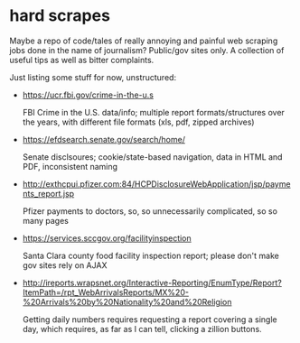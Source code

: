 # hard scrapes
Maybe a repo of code/tales of really annoying and painful web scraping jobs done in the name of journalism? Public/gov sites only. A collection of useful tips as well as bitter complaints.

Just listing some stuff for now, unstructured:


- https://ucr.fbi.gov/crime-in-the-u.s

  FBI Crime in the U.S. data/info; multiple report formats/structures over the years, with different file formats (xls, pdf, zipped archives)

- https://efdsearch.senate.gov/search/home/

  Senate disclsoures; cookie/state-based navigation, data in HTML and PDF, inconsistent naming

- http://exthcpui.pfizer.com:84/HCPDisclosureWebApplication/jsp/payments_report.jsp 

  Pfizer payments to doctors, so, so unnecessarily complicated, so so many pages

- https://services.sccgov.org/facilityinspection
  
  Santa Clara county food facility inspection report; please don't make gov sites rely on AJAX

- http://ireports.wrapsnet.org/Interactive-Reporting/EnumType/Report?ItemPath=/rpt_WebArrivalsReports/MX%20-%20Arrivals%20by%20Nationality%20and%20Religion
  
  Getting daily numbers requires requesting a report covering a single day, which requires, as far as I can tell, clicking a zillion buttons. 
